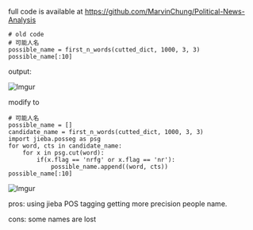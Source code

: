 full code is available at https://github.com/MarvinChung/Political-News-Analysis
```
# old code
# 可能人名
possible_name = first_n_words(cutted_dict, 1000, 3, 3)
possible_name[:10]
```
output:

![Imgur](https://i.imgur.com/YCDWmYC.png)

modify to 
```
# 可能人名
possible_name = []
candidate_name = first_n_words(cutted_dict, 1000, 3, 3)
import jieba.posseg as psg
for word, cts in candidate_name:
    for x in psg.cut(word):
        if(x.flag == 'nrfg' or x.flag == 'nr'):
            possible_name.append((word, cts))
possible_name[:10]
```
![Imgur](https://i.imgur.com/hKkAZRQ.png)

pros: using jieba POS tagging getting more precision people name.

cons: some names are lost

